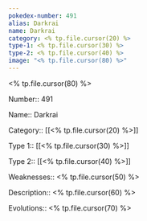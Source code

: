 ```yaml
---
pokedex-number: 491
alias: Darkrai
name: Darkrai
category: <% tp.file.cursor(20) %>
type-1: <% tp.file.cursor(30) %>
type-2: <% tp.file.cursor(40) %>
image: "<% tp.file.cursor(80) %>"
---
```


<% tp.file.cursor(80) %>

Number:: 491

Name:: Darkrai

Category:: [[<% tp.file.cursor(20) %>]]

Type 1:: [[<% tp.file.cursor(30) %>]]

Type 2:: [[<% tp.file.cursor(40) %>]]

Weaknesses:: <% tp.file.cursor(50) %>

Description:: <% tp.file.cursor(60) %>

Evolutions:: <% tp.file.cursor(70) %>